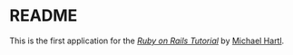 # README

This is the first application for the [*Ruby on Rails Tutorial*](http://railstutorial.org/) by [Michael Hartl](http://michaelhartl.com/).

